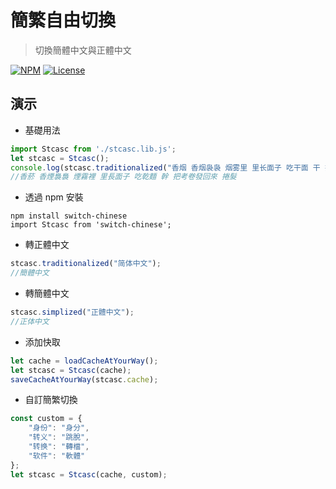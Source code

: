 簡繁自由切換
===
> 切換簡體中文與正體中文

[![NPM](https://img.shields.io/npm/v/switch-chinese.svg)](https://www.npmjs.com/package/switch-chinese) [![License](https://img.shields.io/badge/license-MIT-brightgreen.svg)](https://www.npmjs.com/package/switch-chinese)


演示
---
+ 基礎用法

``` js
import Stcasc from './stcasc.lib.js';
let stcasc = Stcasc();
console.log(stcasc.traditionalized("香烟 香烟袅袅 烟雾里 里长面子 吃干面 干 把考卷发回来 卷发"));
//香菸 香煙裊裊 煙霧裡 里長面子 吃乾麵 幹 把考卷發回來 捲髮
```

+ 透過 npm 安裝

``` 
npm install switch-chinese
import Stcasc from 'switch-chinese';
```

+ 轉正體中文

``` js
stcasc.traditionalized("简体中文");
//簡體中文
```

+ 轉簡體中文

``` js
stcasc.simplized("正體中文");
//正体中文
```

+ 添加快取

``` js
let cache = loadCacheAtYourWay();
let stcasc = Stcasc(cache);
saveCacheAtYourWay(stcasc.cache);
```

+ 自訂簡繁切換

``` js
const custom = {
	"身份": "身分",
	"转义": "跳脫",
	"转换": "轉檔",
	"软件": "軟體"
};
let stcasc = Stcasc(cache, custom);
```
